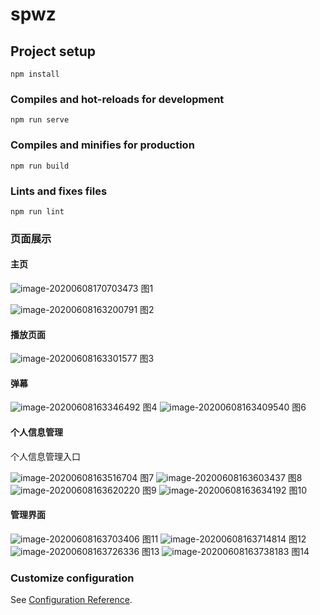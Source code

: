 # spwz

## Project setup
```
npm install
```

### Compiles and hot-reloads for development
```
npm run serve
```

### Compiles and minifies for production
```
npm run build
```

### Lints and fixes files
```
npm run lint
```

### 页面展示

#### 主页

![image-20200608170703473](C:\Users\Haoren\AppData\Roaming\Typora\typora-user-images\image-20200608170703473.png)
										图1

![image-20200608163200791](C:\Users\Haoren\AppData\Roaming\Typora\typora-user-images\image-20200608163200791.png)
										图2

#### 播放页面

![image-20200608163301577](C:\Users\Haoren\AppData\Roaming\Typora\typora-user-images\image-20200608163301577.png)
											图3

#### 弹幕

![image-20200608163346492](C:\Users\Haoren\AppData\Roaming\Typora\typora-user-images\image-20200608163346492.png)
											图4
![image-20200608163409540](C:\Users\Haoren\AppData\Roaming\Typora\typora-user-images\image-20200608163409540.png)
										图6

#### 个人信息管理

个人信息管理入口

![image-20200608163516704](C:\Users\Haoren\AppData\Roaming\Typora\typora-user-images\image-20200608163516704.png)
										图7
![image-20200608163603437](C:\Users\Haoren\AppData\Roaming\Typora\typora-user-images\image-20200608163603437.png)
										图8
![image-20200608163620220](C:\Users\Haoren\AppData\Roaming\Typora\typora-user-images\image-20200608163620220.png)
										图9
![image-20200608163634192](C:\Users\Haoren\AppData\Roaming\Typora\typora-user-images\image-20200608163634192.png)
										图10

#### 管理界面

![image-20200608163703406](C:\Users\Haoren\AppData\Roaming\Typora\typora-user-images\image-20200608163703406.png)
										图11
![image-20200608163714814](C:\Users\Haoren\AppData\Roaming\Typora\typora-user-images\image-20200608163714814.png)
										图12
![image-20200608163726336](C:\Users\Haoren\AppData\Roaming\Typora\typora-user-images\image-20200608163726336.png)
										图13
![image-20200608163738183](C:\Users\Haoren\AppData\Roaming\Typora\typora-user-images\image-20200608163738183.png)
										图14

### Customize configuration

See [Configuration Reference](https://cli.vuejs.org/config/).

[20200608170703473]:base64





